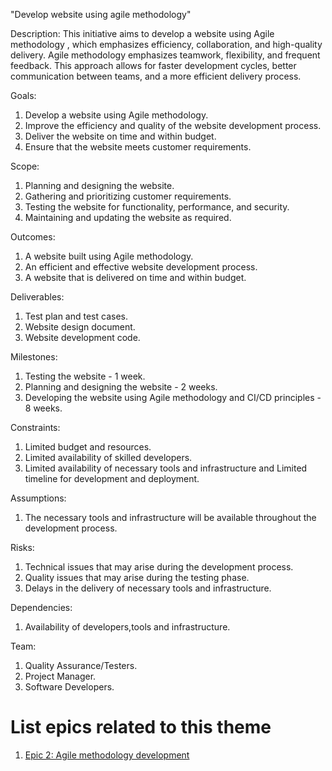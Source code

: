 "Develop website using agile methodology"

Description: This initiative aims to develop a website using Agile methodology , which emphasizes efficiency, collaboration, and high-quality delivery. Agile methodology emphasizes teamwork, flexibility, and frequent feedback. This approach allows for faster development cycles, better communication between teams, and a more efficient delivery process.

Goals:
1. Develop a website using Agile methodology.
2. Improve the efficiency and quality of the website development process.
3. Deliver the website on time and within budget.
4. Ensure that the website meets customer requirements.

Scope: 
1. Planning and designing the website.
2. Gathering and prioritizing customer requirements.
3. Testing the website for functionality, performance, and security.
4. Maintaining and updating the website as required.

Outcomes: 
1. A website built using Agile methodology.
2. An efficient and effective website development process.
3. A website that is delivered on time and within budget.

Deliverables:
1. Test plan and test cases.
2. Website design document.
3. Website development code.

Milestones:
1. Testing the website - 1 week.
2. Planning and designing the website - 2 weeks.
3. Developing the website using Agile methodology and CI/CD principles - 8 weeks.

Constraints: 
1. Limited budget and resources.
2. Limited availability of skilled developers.
3. Limited availability of necessary tools and infrastructure and Limited timeline for development and deployment.

Assumptions: 

1. The necessary tools and infrastructure will be available throughout the development process.

Risks: 
1. Technical issues that may arise during the development process.
2. Quality issues that may arise during the testing phase.
3. Delays in the delivery of necessary tools and infrastructure.

Dependencies:
1. Availability of  developers,tools and infrastructure.

Team:
1. Quality Assurance/Testers.
2. Project Manager.
3. Software Developers.


# List epics related to this theme
1. [Epic 2: Agile methodology development](documentation/templates/theme/initiatives/epics/epic_template.md)